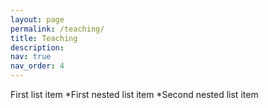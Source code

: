 ```yaml
---
layout: page
permalink: /teaching/
title: Teaching
description: 
nav: true
nav_order: 4
---
```

First list item
  *First nested list item
  *Second nested list item
